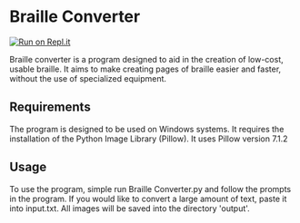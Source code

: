 # Braille Converter
[![Run on Repl.it](https://repl.it/badge/github/christofjs/hackathon-6-20)](https://repl.it/github/christofjs/hackathon-6-20)

Braille converter is a program designed to aid in the creation of low-cost, usable braille.
It aims to make creating pages of braille easier and faster, without the use of specialized equipment.

## Requirements

The program is designed to be used on Windows systems. It requires the installation of the Python Image Library (Pillow).
It uses Pillow version 7.1.2

## Usage

To use the program, simple run Braille Converter.py and follow the prompts in the program. If you would like to
convert a large amount of text, paste it into input.txt. All images will be saved into the directory 'output'.
